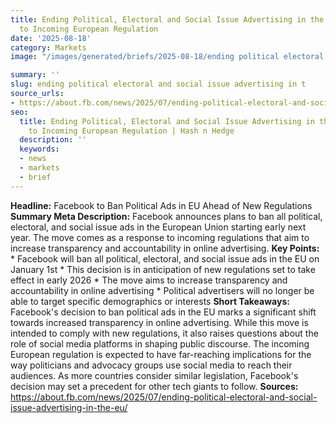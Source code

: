 ```yaml
---
title: Ending Political, Electoral and Social Issue Advertising in the EU in Response
  to Incoming European Regulation
date: '2025-08-18'
category: Markets
image: "/images/generated/briefs/2025-08-18/ending political electoral and social issue advertising in t.jpg"

summary: ''
slug: ending political electoral and social issue advertising in t
source_urls:
- https://about.fb.com/news/2025/07/ending-political-electoral-and-social-issue-advertising-in-the-eu/
seo:
  title: Ending Political, Electoral and Social Issue Advertising in the EU in Response
    to Incoming European Regulation | Hash n Hedge
  description: ''
  keywords:
  - news
  - markets
  - brief
---
```


**Headline:** Facebook to Ban Political Ads in EU Ahead of New Regulations  **Summary Meta Description:** Facebook announces plans to ban all political, electoral, and social issue ads in the European Union starting early next year. The move comes as a response to incoming regulations that aim to increase transparency and accountability in online advertising.  **Key Points:**  * Facebook will ban all political, electoral, and social issue ads in the EU on January 1st * This decision is in anticipation of new regulations set to take effect in early 2026 * The move aims to increase transparency and accountability in online advertising * Political advertisers will no longer be able to target specific demographics or interests  **Short Takeaways:**  Facebook's decision to ban political ads in the EU marks a significant shift towards increased transparency in online advertising. While this move is intended to comply with new regulations, it also raises questions about the role of social media platforms in shaping public discourse.  The incoming European regulation is expected to have far-reaching implications for the way politicians and advocacy groups use social media to reach their audiences. As more countries consider similar legislation, Facebook's decision may set a precedent for other tech giants to follow.  **Sources:** https://about.fb.com/news/2025/07/ending-political-electoral-and-social-issue-advertising-in-the-eu/ 
